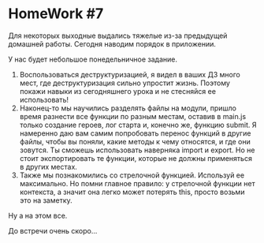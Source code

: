 # HomeWork #7

Для некоторых выходные выдались тяжелые из-за предыдущей домашней работы. Сегодня наводим порядок в приложении.

У нас будет небольшое понедельничное задание.

1. Воспользоваться деструктуризацией, я видел в ваших ДЗ много мест, где деструктуризация сильно упростит жизнь. Поэтому покажи навыки из сегодняшнего урока  и не стесняйся ее использовать!
2. Наконец-то мы научились разделять файлы на модули, пришло время разнести все функции по разным местам, оставив в main.js только создание героев, лог старта и, конечно же, функцию submit.
   Я намеренно даю вам самим попробовать перенос функций в другие файлы, чтобы вы поняли, какие методы к чему относятся, и где они зовутся. Ты сможешь использовать наверняка import и export. Но не стоит экспортировать те функции, которые не должны применяться в других местах.
3. Также мы познакомились со стрелочной функцией. Используй ее максимально. Но помни главное правило: у стрелочной функции нет контекста, а значит она легко может потерять this, просто возьми это на заметку.

Ну а на этом все.

До встречи очень скоро...
